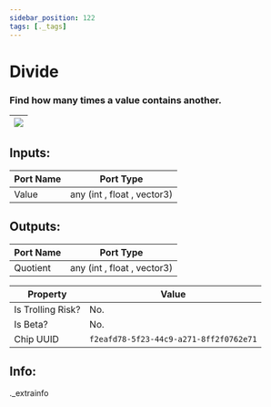 ```yaml
---
sidebar_position: 122
tags: [._tags]
---
```


# Divide


### Find how many times a value contains another.

| ![](https://images-ext-2.discordapp.net/external/MPmIaQzlEPmgGWlgi-WxBBXt0Bjv_zWPkg1y1f_sy3s/https/www.recroomcircuits.com/image/circuit/absolute-value?width=206&height=108) |
|-----|

## Inputs:
| Port Name | Port Type |
|-----------|-----------|
| Value | any (int , float , vector3) |

## Outputs:
| Port Name | Port Type |
|-----------|-----------|
| Quotient | any (int , float , vector3) | 

| Property  | Value |
|-------------------|-----------|
| Is Trolling Risk? | No. |
| Is Beta? | No. |
| Chip UUID | `f2eafd78-5f23-44c9-a271-8ff2f0762e71` |

## Info:
._extrainfo